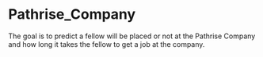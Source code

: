 # Pathrise_Company
The goal is to predict a fellow will be placed or not at the Pathrise Company and how long it takes the fellow to get a job at the company.
